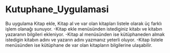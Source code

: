# Kutuphane_Uygulamasi

Bu uygulama Kitap ekle, Kitap al ve var olan kitapları listele olarak üç farklı işlem olanağı sunuyor.
-Kitap ekle menüsünden istediginiz kitabı ve kitabın yazaranın bilgileri ekleniyor.
-Kitap al menüsünden ise kütüphaneden almak istedigin kitabın adını ve yazarın adını yazmanız yeterli oluyor.
-Kitap listele menüsünden ise kütüphane de var olan kitapların bilgilerine ulaşabilir.